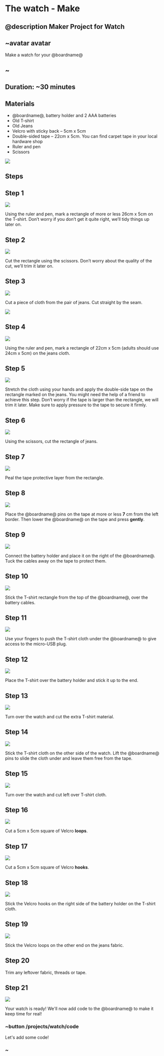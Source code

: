 # The watch - Make

## @description Maker Project for Watch

## ~avatar avatar

Make a watch for your @boardname@

## ~

## Duration: ~30 minutes

## Materials

* @boardname@, battery holder and 2 AAA batteries
* Old T-shirt
* Old Jeans
* Velcro with sticky back – 5cm x 5cm
* Double-sided tape – 22cm x 5cm. You can find carpet tape in your local hardware shop
* Ruler and pen
* Scissors

![](/static/mb/lessons/the-watch-2.png)

## Steps

## Step 1

![](/static/mb/lessons/the-watch-3.png)

Using the ruler and pen, mark a rectangle of more or less 26cm x 5cm on the T-shirt. Don’t worry if you don’t get it quite right, we’ll tidy things up later on.

## Step 2

![](/static/mb/lessons/the-watch-4.png)

Cut the rectangle using the scissors. Don’t worry about the quality of the cut, we’ll trim it later on.

## Step 3

![](/static/mb/lessons/the-watch-5.png)

Cut a piece of cloth from the pair of jeans. Cut straight by the seam.

![](/static/mb/lessons/the-watch-6.png)

## Step 4

![](/static/mb/lessons/the-watch-7.png)

Using the ruler and pen, mark a rectangle of 22cm x 5cm (adults should use 24cm x 5cm) on the jeans cloth.

## Step 5

![](/static/mb/lessons/the-watch-8.png)

Stretch the cloth using your hands and apply the double-side tape on the rectangle marked on the jeans. You might need the help of a friend to achieve this step. Don’t worry if the tape is larger than the rectangle, we will trim it later. Make sure to apply pressure to the tape to secure it firmly.

## Step 6

![](/static/mb/lessons/the-watch-9.png)

Using the scissors, cut the rectangle of jeans.

## Step 7

![](/static/mb/lessons/the-watch-10.png)

Peal the tape protective layer from the rectangle.

## Step 8

![](/static/mb/lessons/the-watch-11.png)

Place the @boardname@ pins on the tape at more or less **7** cm from the left border. Then lower the @boardname@ on the tape and press **gently**.

## Step 9

![](/static/mb/lessons/the-watch-12.png)

Connect the battery holder and place it on the right of the @boardname@. Tuck the cables away on the tape to protect them.

## Step 10

![](/static/mb/lessons/the-watch-13.png)

Stick the T-shirt rectangle from the top of the @boardname@, over the battery cables.

## Step 11

![](/static/mb/lessons/the-watch-14.png)

Use your fingers to push the T-shirt cloth under the @boardname@ to give access to the micro-USB plug.

## Step 12

![](/static/mb/lessons/the-watch-15.png)

Place the T-shirt over the battery holder and stick it up to the end.

## Step 13

![](/static/mb/lessons/the-watch-16.png)

Turn over the watch and cut the extra T-shirt material.

## Step 14

![](/static/mb/lessons/the-watch-17.png)

Stick the T-shirt cloth on the other side of the watch. Lift the @boardname@ pins to slide the cloth under and leave them free from the tape.

## Step 15

![](/static/mb/lessons/the-watch-18.png)

Turn over the watch and cut left over T-shirt cloth.

## Step 16

![](/static/mb/lessons/the-watch-19.png)

Cut a 5cm x 5cm square of Velcro **loops**.

## Step 17

![](/static/mb/lessons/the-watch-20.png)

Cut a 5cm x 5cm square of Velcro **hooks**.

## Step 18

![](/static/mb/lessons/the-watch-21.png)

Stick the Velcro hooks on the right side of the battery holder on the T-shirt cloth.

## Step 19

![](/static/mb/lessons/the-watch-22.png)

Stick the Velcro loops on the other end on the jeans fabric.

## Step 20

Trim any leftover fabric, threads or tape.

## Step 21

![](/static/mb/lessons/the-watch-23.png)

Your watch is ready! We'll now add code to the @boardname@ to make it keep time for real!

### ~button /projects/watch/code

Let's add some code!

### ~